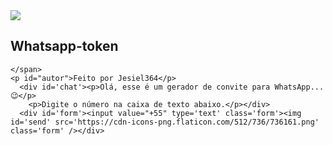 <!DOCTYPE html>
<html lang="en" >
<head>
  <meta charset="UTF-8">
  <title>CodePen - Whapsapp-token</title>
  <link rel="stylesheet" href="./style.css">

</head>
<body>
<!-- partial:index.partial.html -->
<html>
  <head>
    <link rel="preconnect" href="https://fonts.googleapis.com">
<link rel="preconnect" href="https://fonts.gstatic.com" crossorigin>
<link href="https://fonts.googleapis.com/css2?family=Gemunu+Libre:wght@200&display=swap" rel="stylesheet"> 
  </head>
<body>
  <header></header>
  <section>
    <span>
      <img src='https://cdn-icons-png.flaticon.com/512/185/185988.png'/>
      <h1>Whatsapp-token</h1>

    </span>
    <p id="autor">Feito por Jesiel364</p>
      <div id='chat'><p>Olá, esse é um gerador de convite para WhatsApp...😉</p>
        <p>Digite o número na caixa de texto abaixo.</p></div>
      <div id='form'><input value="+55" type='text' class='form'><img id='send' src='https://cdn-icons-png.flaticon.com/512/736/736161.png' class='form' /></div>
  </section>

  <footer></footer>
  
</body>
</html>
<!-- partial -->
  
</body>
</html>
